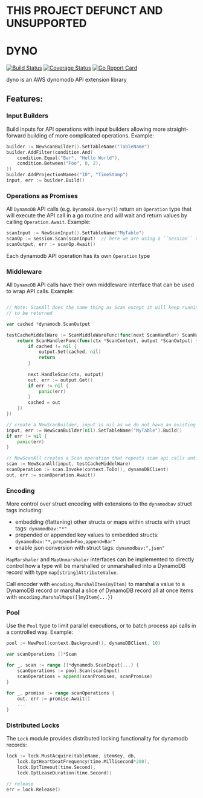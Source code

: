 # THIS PROJECT DEFUNCT AND UNSUPPORTED

DYNO
====
[![Build Status](https://travis-ci.com/ericmaustin/dyno.svg?branch=master)](https://travis-ci.com/ericmaustin/dyno)
[![Coverage Status](https://coveralls.io/repos/github/ericmaustin/dyno/badge.svg?branch=master)](https://coveralls.io/github/ericmaustin/dyno?branch=master)
[![Go Report Card](https://goreportcard.com/badge/github.com/ericmaustin/dyno)](https://goreportcard.com/report/github.com/ericmaustin/dyno)

dyno is an AWS dynomodb API extension library

## Features:

### Input Builders 

Build inputs for API operations with input builders allowing more straight-forward building
of more complicated operations. Example:
```go
builder := NewScanBuilder().SetTableName("TableName")
builder.AddFilter(condition.And(
    condition.Equal("Bar", "Hello World"),
    condition.Between("Foo", 0, 2),
))
builder.AddProjectionNames("ID", "TimeStamp")
input, err := builder.Build()
```

### Operations as Promises

All `DynamoDB` API calls (e.g. `DynamoDB.Query()`) return an `Operation` type that will execute the API call in
a go routine and will wait and return values by calling `Operation.Await`.
Example:
```go
scanInput := NewScanInput().SetTableName("MyTable")
scanOp := session.Scan(scanInput)  // here we are using a ``Session`` type
scanOutput, err := scanOp.Await()
```

Each dynamodb API operation has its own `Operation` type

### Middleware

All `DynamoDB` API calls have their own middleware interface that can be used to wrap API calls.
Example:
```go

// Note: ScanAll does the same thing as Scan except it will keep running Scan operations until no results are left
// to be returned

var cached *dynamodb.ScanOutput

testCacheMiddelWare := ScanMiddleWareFunc(func(next ScanHandler) ScanHandler {
    return ScanHandlerFunc(func(ctx *ScanContext, output *ScanOutput) {
        if cached != nil {
            output.Set(cached, nil)
            return
        }
        
        next.HandleScan(ctx, output)
        out, err := output.Get()
        if err != nil {
            panic(err)
        }
        cached = out
    })
})

// create a NewScanBuilder, input is nil as we do not have an existing ScanInput
input, err := NewScanBuilder(nil).SetTableName("MyTable").Build()
if err != nil {
    panic(err)
}

// NewScanAll creates a Scan operation that repeats scan api calls until all values are returned
scan := NewScanAll(input, testCacheMiddelWare)
scanOperation := scan.Invoke(context.ToDo(), dynamoDBClient)
out, err := scanOperation.Await()
```

### Encoding

More control over struct encoding with extensions to the `dynamodbav` struct tags including:
- embedding (flattening) other structs or maps within structs with struct tags: `dynamodbav:"*"`
- prepended or appended key values to embedded structs: `dynamodbav:"*,prepend=Foo,append=Bar"`
- enable json conversion with struct tags: `dynamodbav:",json"`

`MapMarshaler` and `MapUnmarshaler` interfaces can be implemented to directly control
how a type will be marshalled or unmarshalled into a DynamoDB record with type `map[string]AttributeValue`.

Call encoder with `encoding.MarshalItem(myItem)` to marshal a value to a DynamoDB record or marshal
a slice of DynamoDB record all at once items with `encoding.MarshalMaps([]myItem{...})`

### Pool

Use the `Pool` type to limit parallel executions, or to batch process api calls in a controlled way.
Example:
```go
pool := NewPool(context.Background(), dynamoDBClient, 10)

var scanOperations []*Scan

for _, scan := range []*dynamodb.ScanInput{...} {
    scanOperations := pool.Scan(scanInput)
    scanOperations = append(scanPromises, scanPromise)
}

for _, promise := range scanOperations {
	out, err := promise.Await()
	...
}

```

### Distributed Locks

The `Lock` module provides distributed locking functionality for dynamodb records:
```go
lock := lock.MustAcquire(tableName, itemKey, db,
	lock.OptHeartbeatFrequency(time.Millisecond*200),
    lock.OptTimeout(time.Second),
    lock.OptLeaseDuration(time.Second))

// release
err = lock.Release()
```
